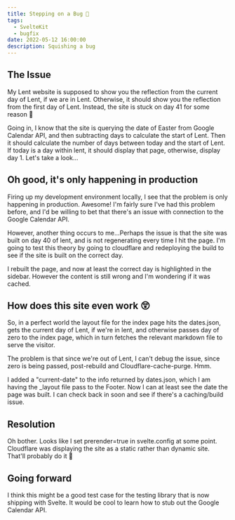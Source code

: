 ```yaml
---
title: Stepping on a Bug 🐛
tags:
  - SvelteKit
  - bugfix
date: 2022-05-12 16:00:00
description: Squishing a bug
---
```


## The Issue

My Lent website is supposed to show you the reflection from the current day of Lent, if we are in Lent. Otherwise, it should show you the reflection from the first day of Lent. Instead, the site is stuck on day 41 for some reason 🤔

Going in, I know that the site is querying the date of Easter from Google Calendar API, and then subtracting days to calculate the start of Lent. Then it should calculate the number of days between today and the start of Lent. If today is a day within lent, it should display that page, otherwise, display day 1. Let's take a look...

## Oh good, it's only happening in production

Firing up my development environment locally, I see that the problem is only happening in production. Awesome! I'm fairly sure I've had this problem before, and I'd be willing to bet that there's an issue with connection to the Google Calendar API.

However, another thing occurs to me...Perhaps the issue is that the site was built on day 40 of lent, and is not regenerating every time I hit the page. I'm going to test this theory by going to cloudflare and redeploying the build to see if the site is built on the correct day.

I rebuilt the page, and now at least the correct day is highlighted in the sidebar. However the content is still wrong and I'm wondering if it was cached.

## How does this site even work 😲

So, in a perfect world the layout file for the index page hits the dates.json, gets the current day of Lent, if we're in lent, and otherwise passes day of zero to the index page, which in turn fetches the relevant markdown file to serve the visitor.

The problem is that since we're out of Lent, I can't debug the issue, since zero is being passed, post-rebuild and Cloudflare-cache-purge. Hmm.

I added a "current-date" to the info returned by dates.json, which I am having the \_layout file pass to the Footer. Now I can at least see the date the page was built. I can check back in soon and see if there's a caching/build issue.

## Resolution

Oh bother. Looks like I set prerender=true in svelte.config at some point. Cloudflare was displaying the site as a static rather than dynamic site. That'll probably do it 🤦

## Going forward

I think this might be a good test case for the testing library that is now shipping with Svelte. It would be cool to learn how to stub out the Google Calendar API.
